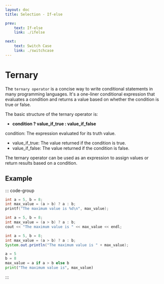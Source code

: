 ```yaml
---
layout: doc
title: Selection - If-else

prev:
    text: If-else
    link: ./ifelse

next:
    text: Switch Case
    link: ./switchcase
---
```

# Ternary
The `ternary operator` is a concise way to write conditional statements in many programming languages. It's a one-liner conditional expression that evaluates a condition and returns a value based on whether the condition is true or false.  
  
The basic structure of the ternary operator is:  
- __condition ? value_if_true : value_if_false__  
  
condition: The expression evaluated for its truth value.  
- value_if_true: The value returned if the condition is true.  
- value_if_false: The value returned if the condition is false.  
  
The ternary operator can be used as an expression to assign values or return results based on a condition.  
## Example
::: code-group
```c [C]
int a = 5, b = 8;
int max_value = (a > b) ? a : b;
printf("The maximum value is %d\n", max_value);
```
```c++ [C++]
int a = 5, b = 8;
int max_value = (a > b) ? a : b;
cout << "The maximum value is " << max_value << endl;
```
```java [Java]
int a = 5, b = 8;
int max_value = (a > b) ? a : b;
System.out.println("The maximum value is " + max_value);
```
```python [Python]
a = 5
b = 8
max_value = a if a > b else b
print("The maximum value is", max_value)
```
:::